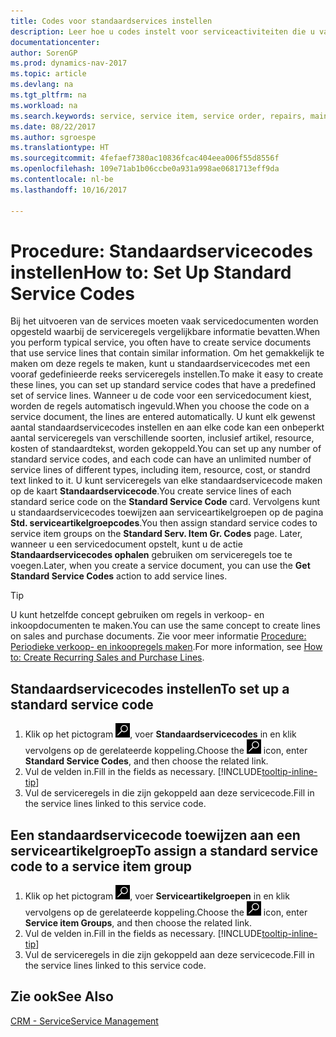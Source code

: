 ```yaml
---
title: Codes voor standaardservices instellen
description: Leer hoe u codes instelt voor serviceactiviteiten die u vaak uitvoert.
documentationcenter: 
author: SorenGP
ms.prod: dynamics-nav-2017
ms.topic: article
ms.devlang: na
ms.tgt_pltfrm: na
ms.workload: na
ms.search.keywords: service, service item, service order, repairs, maintenance
ms.date: 08/22/2017
ms.author: sgroespe
ms.translationtype: HT
ms.sourcegitcommit: 4fefaef7380ac10836fcac404eea006f55d8556f
ms.openlocfilehash: 109e71ab1b06ccbe0a931a998ae0681713eff9da
ms.contentlocale: nl-be
ms.lasthandoff: 10/16/2017

---
```


# <a name="how-to-set-up-standard-service-codes"></a><span data-ttu-id="95468-103">Procedure: Standaardservicecodes instellen</span><span class="sxs-lookup"><span data-stu-id="95468-103">How to: Set Up Standard Service Codes</span></span>
<span data-ttu-id="95468-104">Bij het uitvoeren van de services moeten vaak servicedocumenten worden opgesteld waarbij de serviceregels vergelijkbare informatie bevatten.</span><span class="sxs-lookup"><span data-stu-id="95468-104">When you perform typical service, you often have to create service documents that use service lines that contain similar information.</span></span> <span data-ttu-id="95468-105">Om het gemakkelijk te maken om deze regels te maken, kunt u standaardservicecodes met een vooraf gedefinieerde reeks serviceregels instellen.</span><span class="sxs-lookup"><span data-stu-id="95468-105">To make it easy to create these lines, you can set up standard service codes that have a predefined set of service lines.</span></span> <span data-ttu-id="95468-106">Wanneer u de code voor een servicedocument kiest, worden de regels automatisch ingevuld.</span><span class="sxs-lookup"><span data-stu-id="95468-106">When you choose the code on a service document, the lines are entered automatically.</span></span> <span data-ttu-id="95468-107">U kunt elk gewenst aantal standaardservicecodes instellen en aan elke code kan een onbeperkt aantal serviceregels van verschillende soorten, inclusief artikel, resource, kosten of standaardtekst, worden gekoppeld.</span><span class="sxs-lookup"><span data-stu-id="95468-107">You can set up any number of standard service codes, and each code can have an unlimited number of service lines of different types, including item, resource, cost, or standrd text linked to it.</span></span> <span data-ttu-id="95468-108">U kunt serviceregels van elke standaardservicecode maken op de kaart **Standaardservicecode**.</span><span class="sxs-lookup"><span data-stu-id="95468-108">You create service lines of each standard serice code on the **Standard Service Code** card.</span></span> <span data-ttu-id="95468-109">Vervolgens kunt u standaardservicecodes toewijzen aan serviceartikelgroepen op de pagina **Std. serviceartikelgroepcodes**.</span><span class="sxs-lookup"><span data-stu-id="95468-109">You then assign standard service codes to service item groups on the **Standard Serv. Item Gr. Codes** page.</span></span> <span data-ttu-id="95468-110">Later, wanneer u een servicedocument opstelt, kunt u de actie **Standaardservicecodes ophalen** gebruiken om serviceregels toe te voegen.</span><span class="sxs-lookup"><span data-stu-id="95468-110">Later, when you create a service document, you can use the **Get Standard Service Codes** action to add service lines.</span></span>  
  
> [!Tip]
>  <span data-ttu-id="95468-111">U kunt hetzelfde concept gebruiken om regels in verkoop- en inkoopdocumenten te maken.</span><span class="sxs-lookup"><span data-stu-id="95468-111">You can use the same concept to create lines on sales and purchase documents.</span></span> <span data-ttu-id="95468-112">Zie voor meer informatie [Procedure: Periodieke verkoop- en inkoopregels maken](sales-how-work-standard-lines.md).</span><span class="sxs-lookup"><span data-stu-id="95468-112">For more information, see [How to: Create Recurring Sales and Purchase Lines](sales-how-work-standard-lines.md).</span></span>    
  
## <a name="to-set-up-a-standard-service-code"></a><span data-ttu-id="95468-113">Standaardservicecodes instellen</span><span class="sxs-lookup"><span data-stu-id="95468-113">To set up a standard service code</span></span>    
1. <span data-ttu-id="95468-114">Klik op het pictogram ![Zoeken naar pagina of rapport](media/ui-search/search_small.png "pictogram Zoeken naar pagina of rapport"), voer **Standaardservicecodes** in en klik vervolgens op de gerelateerde koppeling.</span><span class="sxs-lookup"><span data-stu-id="95468-114">Choose the ![Search for Page or Report](media/ui-search/search_small.png "Search for Page or Report icon") icon, enter **Standard Service Codes**, and then choose the related link.</span></span>  
2. <span data-ttu-id="95468-115">Vul de velden in.</span><span class="sxs-lookup"><span data-stu-id="95468-115">Fill in the fields as necessary.</span></span> [!INCLUDE[tooltip-inline-tip](includes/tooltip-inline-tip_md.md)]  
4. <span data-ttu-id="95468-116">Vul de serviceregels in die zijn gekoppeld aan deze servicecode.</span><span class="sxs-lookup"><span data-stu-id="95468-116">Fill in the service lines linked to this service code.</span></span>  

## <a name="to-assign-a-standard-service-code-to-a-service-item-group"></a><span data-ttu-id="95468-117">Een standaardservicecode toewijzen aan een serviceartikelgroep</span><span class="sxs-lookup"><span data-stu-id="95468-117">To assign a standard service code to a service item group</span></span>
1. <span data-ttu-id="95468-118">Klik op het pictogram ![Zoeken naar pagina of rapport](media/ui-search/search_small.png "pictogram Zoeken naar pagina of rapport"), voer **Serviceartikelgroepen** in en klik vervolgens op de gerelateerde koppeling.</span><span class="sxs-lookup"><span data-stu-id="95468-118">Choose the ![Search for Page or Report](media/ui-search/search_small.png "Search for Page or Report icon") icon, enter **Service item Groups**, and then choose the related link.</span></span>  
2. <span data-ttu-id="95468-119">Vul de velden in.</span><span class="sxs-lookup"><span data-stu-id="95468-119">Fill in the fields as necessary.</span></span> [!INCLUDE[tooltip-inline-tip](includes/tooltip-inline-tip_md.md)]
3. <span data-ttu-id="95468-120">Vul de serviceregels in die zijn gekoppeld aan deze servicecode.</span><span class="sxs-lookup"><span data-stu-id="95468-120">Fill in the service lines linked to this service code.</span></span>  

## <a name="see-also"></a><span data-ttu-id="95468-121">Zie ook</span><span class="sxs-lookup"><span data-stu-id="95468-121">See Also</span></span>
[<span data-ttu-id="95468-122">CRM - Service</span><span class="sxs-lookup"><span data-stu-id="95468-122">Service Management</span></span>](service-service.md)
